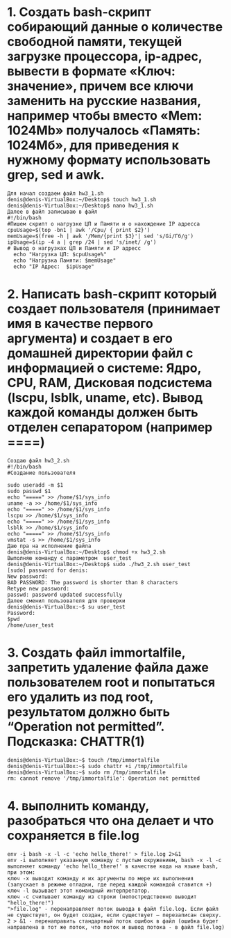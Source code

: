 # 1. Создать bash-скрипт собирающий данные о количестве свободной памяти, текущей загрузке процессора, ip-адрес, вывести в формате «Ключ: значение», причем все ключи заменить на русские названия, например чтобы вместо «Mem: 1024Mb» получалось «Память: 1024Мб», для приведения к нужному формату использовать grep, sed и awk.
```
Для начал создаем файл hw3_1.sh
denis@denis-VirtualBox:~/Desktop$ touch hw3_1.sh
denis@denis-VirtualBox:~/Desktop$ nano hw3_1.sh
Далее в файл записываю в файл
#!/bin/bash
#Пишем скрипт о нагрузке ЦП и Памяти и о нахождение IP адресса
cpuUsage=$(top -bn1 | awk '/Cpu/ { print $2}')
memUsage=$(free -h | awk '/Mem/{print $3}'| sed 's/Gi/Гб/g')
ipUsage=$(ip -4 a | grep /24 | sed 's/inet/ /g')
# Вывод о нагрузках ЦП и Памяти и IP адресс
  echo "Нагрузка ЦП: $cpuUsage%"
  echo "Нагрузка Памяти: $memUsage"
  echo "IP Адрес:  $ipUsage"
```

# 2. Написать bash-скрипт который создает пользователя (принимает имя в качестве первого аргумента) и создает в его домашней директории файл с информацией о системе: Ядро, CPU, RAM, Дисковая подсистема (lscpu, lsblk, uname, etc). Вывод каждой команды должен быть отделен сепаратором (например ====)
```
Создаю файл hw3_2.sh
#!/bin/bash
#Создание пользователя

sudo useradd -m $1
sudo passwd $1
echo "=====" >> /home/$1/sys_info
uname -a >> /home/$1/sys_info
echo "=====" >> /home/$1/sys_info
lscpu >> /home/$1/sys_info
echo "=====" >> /home/$1/sys_info
lsblk >> /home/$1/sys_info
echo "=====" >> /home/$1/sys_info
vmstat -s >> /home/$1/sys_info
Даю пра на исполнение файла
denis@denis-VirtualBox:~/Desktop$ chmod +x hw3_2.sh 
Выполняю команду с параметром  user_test
denis@denis-VirtualBox:~/Desktop$ sudo ./hw3_2.sh user_test
[sudo] password for denis: 
New password: 
BAD PASSWORD: The password is shorter than 8 characters
Retype new password: 
passwd: password updated successfully
Далее сменил пользователя для проверки 
denis@denis-VirtualBox:~$ su user_test
Password:
$pwd
/home/user_test
```
# 3. Cоздать файл immortalfile, запретить удаление файла даже пользователем root и попытаться его удалить из под root, результатом должно быть “Operation not permitted”. Подсказка: CHATTR(1)
```
denis@denis-VirtualBox:~$ touch /tmp/immortalfile 
denis@denis-VirtualBox:~$ sudo chattr +i /tmp/immortalfile 
denis@denis-VirtualBox:~$ sudo rm /tmp/immortalfile
rm: cannot remove '/tmp/immortalfile': Operation not permitted
```

# 4. выполнить команду, разобраться что она делает и что сохраняется в file.log
```
env -i bash -x -l -c 'echo hello_there!' > file.log 2>&1
env -i выполняет указанную команду с пустым окружением, bash -x -l -c выполняет команду 'echo hello_there!' в качестве кода на языке bash, при этом:
ключ -x выводит команду и их аргументы по мере их выполнения (запускает в режиме отладки, где перед каждой командой ставится +)
ключ -l вызывает этот командный интерпретатор.
ключ -с считывает команду из строки (непостредственно выводит "hello_there!")
">file.log" - перенаправляет поток вывода в файл file.log. Если файл не существует, он будет создан, если существует — перезаписан сверху.
2 > &1 - перенаправить стандартный поток ошибок в файл (ошибка будет направлена ​​в тот же поток, что поток и вывод потока - в файл file.log)
```